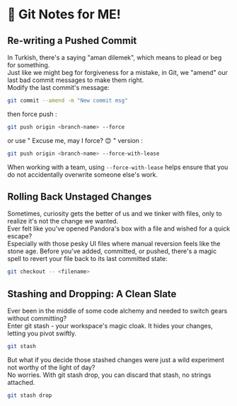 
# 🌠 Git Notes for ME!

## Re-writing a Pushed Commit
In Turkish, there's a saying "aman dilemek", which means to plead or beg for something.  
Just like we might beg for forgiveness for a mistake, in Git, we "amend" our last bad commit messages to make them right.  
Modify the last commit's message:

```bash
git commit --amend -m "New commit msg"
```
then force push :
```bash
git push origin <branch-name> --force
```
or use " Excuse me, may I force? 😊 " version :
```bash
git push origin <branch-name> --force-with-lease
```
When working with a team, using `--force-with-lease` helps ensure that you do not accidentally overwrite someone else's work.

## Rolling Back Unstaged Changes
Sometimes, curiosity gets the better of us and we tinker with files, only to realize it's not the change we wanted.   
Ever felt like you've opened Pandora's box with a file and wished for a quick escape?   
Especially with those pesky UI files where manual reversion feels like the stone age.
Before you've added, committed, or pushed, there's a magic spell to revert your file back to its last committed state:

```bash
git checkout -- <filename>
```
## Stashing and Dropping: A Clean Slate
Ever been in the middle of some code alchemy and needed to switch gears without committing?   
Enter git stash - your workspace's magic cloak. It hides your changes, letting you pivot swiftly.
```bash
git stash
```
But what if you decide those stashed changes were just a wild experiment not worthy of the light of day?  
No worries. With git stash drop, you can discard that stash, no strings attached.
```bash
git stash drop
```
